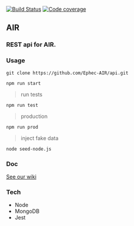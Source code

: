 [![Build Status](https://travis-ci.org/Ephec-AIR/api.svg?branch=master)](https://travis-ci.org/Ephec-AIR/api)
[![Code coverage](https://codecov.io/gh/Ephec-AIR/api/branch/master/graph/badge.svg)](https://codecov.io/gh/Ephec-AIR/api/branch/master)
## AIR
### REST api for AIR. 

### Usage
```
git clone https://github.com/Ephec-AIR/api.git
```

```
npm run start
```

> run tests
```
npm run test
```

> production
```
npm run prod
```

> inject fake data
```
node seed-node.js
```


### Doc

[See our wiki](https://github.com/Ephec-AIR/api/wiki/Endpoint)

### Tech
- Node
- MongoDB
- Jest

